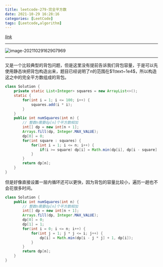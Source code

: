 ```yaml
---
title: leetcode-279-完全平方数
date: 2021-10-29 16:28:16
categories: [LeetCode]
tags: [Leetcode,algorithm]
---
```


[$link$](https://leetcode-cn.com/problems/perfect-squares/)

<hr/>

![image-20211029162907969](https://gitee.com/cao_ziqiang/img/raw/master/20211029162908.png)

<hr/>

又是一个比较典型的背包问题，但是这里没有提前告诉我们背包容量，于是可以先使用静态块把背包构造出来，题目已经说明了$n$的范围在$1\text~1e4$，所以构造这之中的完全平方数组成的背包。

```java
class Solution {
    private static List<Integer> squares = new ArrayList<>();
    static {
        for(int i = 1; i <= 100; i++) {
            squares.add(i * i);
        }
    }
    public int numSquares(int n) {
        // 整数n需要dp[n]个平方数相加
        int[] dp = new int[n + 1];
        Arrays.fill(dp, Integer.MAX_VALUE);
        dp[0] = 0;
        for(int square : squares) {
            for(int i = 1; i <= n; i++) {
                if(i >= square) dp[i] = Math.min(dp[i], dp[i - square] + 1);
            }
        }
        return dp[n];
    }
}
```

但是好像直接设置一层内循环还可以更快，因为背包的容量比较小，遍历一趟也不会花很多时间。

```java
class Solution {
    public int numSquares(int n) {
        // 整数n需要dp[n]个平方数相加
        int[] dp = new int[n + 1];
        Arrays.fill(dp, Integer.MAX_VALUE);
        dp[0] = 0;
        dp[1] = 1;
        for(int i = 0; i <= n; i++) {
            for(int j = 1; j * j <= i; j++) {
                dp[i] = Math.min(dp[i - j * j] + 1, dp[i]);
            }
        }
        return dp[n];
    }
}
```

